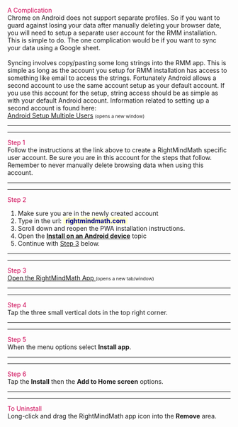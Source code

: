 <p><span style="background:#fff;color:#cc0052;">A Complication</span><br>Chrome on Android does not support separate profiles. So if you want to guard against losing your data after manually deleting your browser date, you will need to setup a separate user account for the RMM installation. This is simple to do. The one complication would be if you want to sync your data using a Google sheet. <br><br>Syncing involves copy/pasting some long strings into the RMM app. This is simple as long as the account you setup for RMM installation has access to something like email to access the strings. Fortunately Android allows a second account to use the same account setup as your default account. If you use this account for the setup, string access should be as simple as with your default Android account. Information related to setting up a second account is found here:<br><a target="_blank" href="https://support.google.com/android/answer/2865483?hl=en">Android Setup Multiple Users</a> <span style="font-size:75%;">(opens a new window)</span></p>

<hr><hr>

<p><span style="background:#fff;color:#cc0052;">Step 1</span><br>Follow the instructions at the link above to create a RightMindMath specific user account. Be sure you are in this account for the steps that follow. Remember to never manually delete browsing data when using this account.
</p>

<hr><hr>

<p><span style="background:#fff;color:#cc0052;">Step 2</span><ol>
<li>Make sure you are in the newly created account</li>
<li>Type in the url: <span style="background:#ffffcc;color:darkblue;font-weight:bold;padding-left:5px;padding-right:5px;">rightmindmath.com</span></li>
<li>Scroll down and reopen the PWA installation instructions.</li>
<li>Open the <b><u>Install on an Android device</u></b> topic</li>
<li>Continue with <u>Step 3</u> below.</li>
</ol>

<hr><hr>

<p><span style="background:#fff;color:#cc0052;">Step 3</span><br>
 <a target="_blank" href="https://rightmindmath.com/app/rightmindmath_en_us.html">Open the RightMindMath App </a> <span style="font-size:75%;">(opens a new tab/window)</span>
</p>

<hr><hr>

<p><span style="background:#fff;color:#cc0052;">Step 4</span><br>Tap the three small vertical dots in the top right corner.</p>

<hr><hr>

<p><span style="background:#fff;color:#cc0052;">Step 5</span><br>When the menu options select <b>Install app</b>.</p>

<hr><hr>

<p><span style="background:#fff;color:#cc0052;">Step 6</span><br>Tap the <b>Install</b> then the <b>Add to Home screen</b> options.</p>

<hr><hr>

<p><span style="background:#fff;color:#cc0052;">To Uninstall</span><br>Long-click and drag the RightMindMath app icon into the <b>Remove</b> area.</p>

